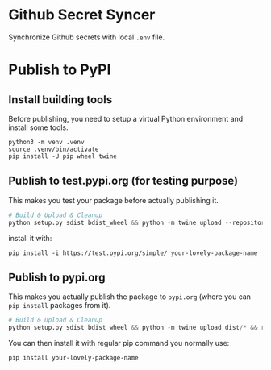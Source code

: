 # Github Secret Syncer

Synchronize Github secrets with local `.env` file.

# Publish to PyPI

## Install building tools
Before publishing, you need to setup a virtual Python environment and install some tools.
```
python3 -m venv .venv
source .venv/bin/activate
pip install -U pip wheel twine
```

## Publish to test.pypi.org (for testing purpose)
This makes you test your package before actually publishing it.

```python
# Build & Upload & Cleanup
python setup.py sdist bdist_wheel && python -m twine upload --repository-url https://test.pypi.org/legacy/ dist/* && rm -rf dist build *egg-info
```

install it with:
```
pip install -i https://test.pypi.org/simple/ your-lovely-package-name
```

## Publish to pypi.org
This makes you actually publish the package to `pypi.org` (where you can `pip install` packages from it).

```python
# Build & Upload & Cleanup
python setup.py sdist bdist_wheel && python -m twine upload dist/* && rm -rf dist build *egg-info
```

You can then install it with regular pip command you normally use:
```
pip install your-lovely-package-name
```
